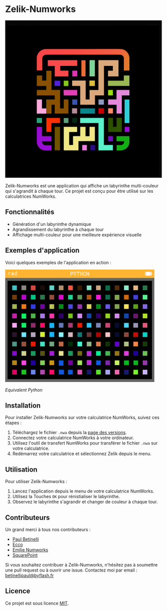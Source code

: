 # Zelik-Numworks

![Logo Zelik-Numworks](images/logo.png)

Zelik-Numworks est une application qui affiche un labyrinthe multi-couleur qui s'agrandit à chaque tour. Ce projet est conçu pour être utilisé sur les calculatrices NumWorks.

## Fonctionnalités

- Génération d'un labyrinthe dynamique
- Agrandissement du labyrinthe à chaque tour
- Affichage multi-couleur pour une meilleure expérience visuelle

## Exemples d'application

Voici quelques exemples de l'application en action :

![Exemple 1](images/ex.gif)


*Equivalent Python*

## Installation

Pour installer Zelik-Numworks sur votre calculatrice NumWorks, suivez ces étapes :

1. Téléchargez le fichier `.nwa` depuis la [page des versions](https://github.com/paul-zelik/zelik-numworks/releases).
2. Connectez votre calculatrice NumWorks à votre ordinateur.
3. Utilisez l'outil de transfert NumWorks pour transférer le fichier `.nwa` sur votre calculatrice.
4. Redémarrez votre calculatrice et sélectionnez Zelik depuis le menu.

## Utilisation

Pour utiliser Zelik-Numworks :

1. Lancez l'application depuis le menu de votre calculatrice NumWorks.
2. Utilisez la Touches `OK` pour rénistialiser le labyrinthe.
3. Observez le labyrinthe s'agrandir et changer de couleur à chaque tour.

## Contributeurs

Un grand merci à tous nos contributeurs :

- [Paul Betinelli](https://github.com/paul-zelik)
- [Ecco](https://github.com/Ecco)
- [Emilie Numworks](https://github.com/EmilieNumworks)
- [SquarePoint](https://my.numworks.com/python/squarepoint)

Si vous souhaitez contribuer à Zelik-Numworks, n'hésitez pas à soumettre une pull request ou à ouvrir une issue. Contactez moi par email : betinellipaul@byflash.fr

## Licence

Ce projet est sous licence [MIT](LICENSE).
